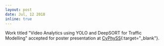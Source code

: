 ```yaml
---
layout: post
date: Jul, 12 2018
inline: true
---
```


Work titled "Video Analytics using YOLO and DeepSORT for Traffic Modelling" accepted for poster presentation at [CyPhySS](http://www.rbccps.org/cyphyss2018/posters-and-demos/){:target="_blank"}.